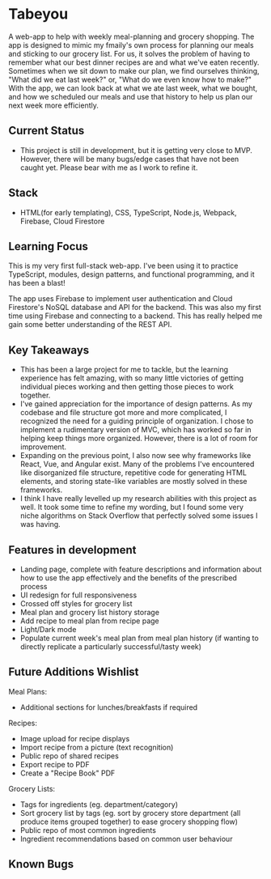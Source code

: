 # Tabeyou

A web-app to help with weekly meal-planning and grocery shopping. The app is designed to mimic my fmaily's own process for planning our meals and sticking to our grocery list.
For us, it solves the problem of having to remember what our best dinner recipes are and what we've eaten recently. Sometimes when we sit down to make our plan, we find ourselves thinking, "What did we eat last week?" or, "What do we even know how to make?" With the app, we can look back at what we ate last week, what we bought, and how we scheduled our meals and use that history to help us plan our next week more efficiently.

## Current Status

  - This project is still in development, but it is getting very close to MVP. However, there will be many bugs/edge cases that have not been caught yet. Please bear with me as I work to refine it.

## Stack

  - HTML(for early templating), CSS, TypeScript, Node.js, Webpack, Firebase, Cloud Firestore

## Learning Focus

This is my very first full-stack web-app. I've been using it to practice TypeScript, modules, design patterns, and functional programming, and it has been a blast!

The app uses Firebase to implement user authentication and Cloud Firestore's NoSQL database and API for the backend. This was also my first time using Firebase and connecting to a backend. This has really helped me gain some better understanding of the REST API.


## Key Takeaways

  - This has been a large project for me to tackle, but the learning experience has felt amazing, with so many little victories of getting individual pieces working and then getting those pieces to work together.
  - I've gained appreciation for the importance of design patterns. As my codebase and file structure got more and more complicated, I recognized the need for a guiding principle of organization. I chose to implement a rudimentary version of MVC, which has worked so far in helping keep things more organized. However, there is a lot of room for improvement.
  - Expanding on the previous point, I also now see why frameworks like React, Vue, and Angular exist. Many of the problems I've encountered like disorganized file structure, repetitive code for generating HTML elements, and storing state-like variables are mostly solved in these frameworks.
  - I think I have really levelled up my research abilities with this project as well. It took some time to refine my wording, but I found some very niche algorithms on Stack Overflow that perfectly solved some issues I was having.

## Features in development

  - Landing page, complete with feature descriptions and information about how to use the app effectively and the benefits of the prescribed process
  - UI redesign for full responsiveness
  - Crossed off styles for grocery list
  - Meal plan and grocery list history storage
  - Add recipe to meal plan from recipe page
  - Light/Dark mode
  - Populate current week's meal plan from meal plan history (if wanting to directly replicate a particularly successful/tasty week)
  
## Future Additions Wishlist

Meal Plans:
  - Additional sections for lunches/breakfasts if required

Recipes:
  - Image upload for recipe displays
  - Import recipe from a picture (text recognition)
  - Public repo of shared recipes
  - Export recipe to PDF
  - Create a "Recipe Book" PDF

Grocery Lists:
  - Tags for ingredients (eg. department/category)
  - Sort grocery list by tags (eg. sort by grocery store department (all produce items grouped together) to ease grocery shopping flow)
  - Public repo of most common ingredients
  - Ingredient recommendations based on common user behaviour

## Known Bugs

